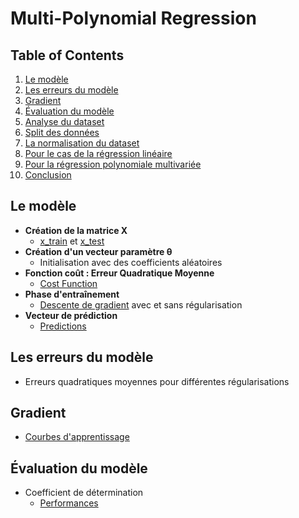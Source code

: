 # Multi-Polynomial Regression

## Table of Contents
1. [Le modèle](#le-modèle)
2. [Les erreurs du modèle](#les-erreurs-du-modèle)
3. [Gradient](#gradient)
4. [Évaluation du modèle](#évaluation-du-modèle)
5. [Analyse du dataset](#analyse-du-dataset)
6. [Split des données](#split-des-données)
7. [La normalisation du dataset](#la-normalisation-du-dataset)
8. [Pour le cas de la régression linéaire](#pour-le-cas-de-la-régression-linéaire)
9. [Pour la régression polynomiale multivariée](#pour-la-régression-polynomiale-multivariée)
10. [Conclusion](#conclusion)

## Le modèle
- **Création de la matrice X**
  - [x_train](#) et [x_test](#)
- **Création d'un vecteur paramètre θ**
  - Initialisation avec des coefficients aléatoires
- **Fonction coût : Erreur Quadratique Moyenne**
  - [Cost Function](#)
- **Phase d'entraînement**
  - [Descente de gradient](#) avec et sans régularisation
- **Vecteur de prédiction**
  - [Predictions](#)

## Les erreurs du modèle
- Erreurs quadratiques moyennes pour différentes régularisations

## Gradient
- [Courbes d'apprentissage](#)

## Évaluation du modèle
- Coefficient de détermination
  - [Performances](#)

